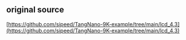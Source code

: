 ## original source

[https://github.com/sipeed/TangNano-9K-example/tree/main/lcd_4.3](https://github.com/sipeed/TangNano-9K-example/tree/main/lcd_4.3)
